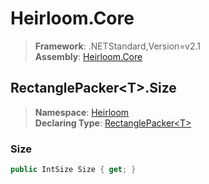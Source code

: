 # Heirloom.Core

> **Framework**: .NETStandard,Version=v2.1  
> **Assembly**: [Heirloom.Core][0]  

## RectanglePacker\<T>.Size

> **Namespace**: [Heirloom][0]  
> **Declaring Type**: [RectanglePacker\<T>][1]  

### Size

```cs
public IntSize Size { get; }
```

[0]: ../../../Heirloom.Core.md
[1]: ../RectanglePacker[T].md
